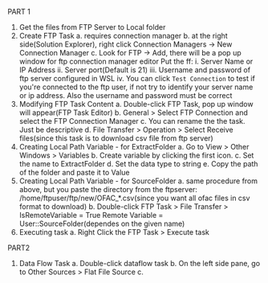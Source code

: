 PART 1
1. Get the files from FTP Server to Local folder
2. Create FTP Task
    a. requires connection manager
    b. at the right side(Solution Explorer), right click Connection Managers -> New Connection Manager
    c. Look for FTP -> Add, there will be a pop up window for ftp connection manager editor
        Put the ff:
            i. Server Name or IP Address
            ii. Server port(Default is 21)
            iii. Username and password of ftp server configured in WSL
            iv. You can click `Test Connection` to test if you're connected to the ftp user, if not try to      identify your server name or ip address. Also the username and password must be correct
3. Modifying FTP Task Content
    a. Double-click FTP Task, pop up window will appear(FTP Task Editor)
    b. General > Select FTP Connection and select the FTP Connection Manager
    c. You can rename the the task. Just be descriptive
    d. File Transfer > Operation > Select Receive files(since this task is to download csv file from ftp server)
4. Creating Local Path Variable - for ExtractFolder
    a. Go to View > Other Windows > Variables
    b. Create variable by clicking the first icon.
    c. Set the name to ExtractFolder
    d. Set the data type to string
    e. Copy the path of the folder and paste it to Value
5. Creating Local Path Variable - for SourceFolder
    a. same procedure from above, but you paste the directory from the ftpserver: /home/ftpuser/ftp/new/OFAC_*.csv(since you want all ofac files in csv format to download)
    b. Double-click FTP Task > File Transfer > IsRemoteVariable = True
        Remote Variable = User::SourceFolder(dependes on the given name)
6. Executing task
    a. Right Click the FTP Task > Execute task

PART2
1. Data Flow Task
    a. Double-click dataflow task
    b. On the left side pane, go to Other Sources > Flat File Source
    c. 